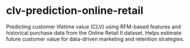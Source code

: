 # clv-prediction-online-retail
Predicting customer lifetime value (CLV) using RFM-based features and historical purchase data from the Online Retail II dataset. Helps estimate future customer value for data-driven marketing and retention strategies.
